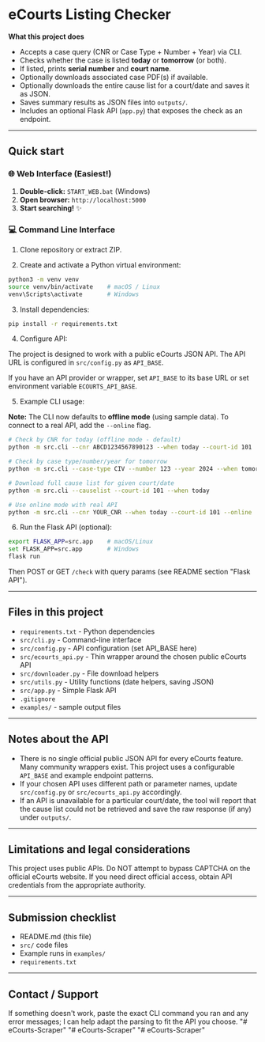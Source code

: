 # eCourts Listing Checker

**What this project does**

- Accepts a case query (CNR or Case Type + Number + Year) via CLI.
- Checks whether the case is listed **today** or **tomorrow** (or both).
- If listed, prints **serial number** and **court name**.
- Optionally downloads associated case PDF(s) if available.
- Optionally downloads the entire cause list for a court/date and saves it as JSON.
- Saves summary results as JSON files into `outputs/`.
- Includes an optional Flask API (`app.py`) that exposes the check as an endpoint.

---

## Quick start

### 🌐 Web Interface (Easiest!)

1. **Double-click:** `START_WEB.bat` (Windows)
2. **Open browser:** `http://localhost:5000`
3. **Start searching!** ✨

### 💻 Command Line Interface

1. Clone repository or extract ZIP.

2. Create and activate a Python virtual environment:

```bash
python3 -m venv venv
source venv/bin/activate    # macOS / Linux
venv\Scripts\activate       # Windows
```

3. Install dependencies:

```bash
pip install -r requirements.txt
```

4. Configure API:

The project is designed to work with a public eCourts JSON API. The API URL is configured in `src/config.py` as `API_BASE`.

If you have an API provider or wrapper, set `API_BASE` to its base URL or set environment variable `ECOURTS_API_BASE`.

5. Example CLI usage:

**Note:** The CLI now defaults to **offline mode** (using sample data). To connect to a real API, add the `--online` flag.

```bash
# Check by CNR for today (offline mode - default)
python -m src.cli --cnr ABCD1234567890123 --when today --court-id 101

# Check by case type/number/year for tomorrow
python -m src.cli --case-type CIV --number 123 --year 2024 --when tomorrow --court-id 101

# Download full cause list for given court/date
python -m src.cli --causelist --court-id 101 --when today

# Use online mode with real API
python -m src.cli --cnr YOUR_CNR --when today --court-id 101 --online
```

6. Run the Flask API (optional):

```bash
export FLASK_APP=src.app    # macOS/Linux
set FLASK_APP=src.app       # Windows
flask run
```

Then POST or GET `/check` with query params (see README section "Flask API").

---

## Files in this project

- `requirements.txt` - Python dependencies
- `src/cli.py` - Command-line interface
- `src/config.py` - API configuration (set API_BASE here)
- `src/ecourts_api.py` - Thin wrapper around the chosen public eCourts API
- `src/downloader.py` - File download helpers
- `src/utils.py` - Utility functions (date helpers, saving JSON)
- `src/app.py` - Simple Flask API
- `.gitignore`
- `examples/` - sample output files

---

## Notes about the API

- There is no single official public JSON API for every eCourts feature. Many community wrappers exist. This project uses a configurable `API_BASE` and example endpoint patterns.
- If your chosen API uses different path or parameter names, update `src/config.py` or `src/ecourts_api.py` accordingly.
- If an API is unavailable for a particular court/date, the tool will report that the cause list could not be retrieved and save the raw response (if any) under `outputs/`.

---

## Limitations and legal considerations

This project uses public APIs. Do NOT attempt to bypass CAPTCHA on the official eCourts website. If you need direct official access, obtain API credentials from the appropriate authority.

---

## Submission checklist

- README.md (this file)
- `src/` code files
- Example runs in `examples/`
- `requirements.txt`

---

## Contact / Support

If something doesn't work, paste the exact CLI command you ran and any error messages; I can help adapt the parsing to fit the API you choose.
"# eCourts-Scraper" 
"# eCourts-Scraper" 
"# eCourts-Scraper" 
